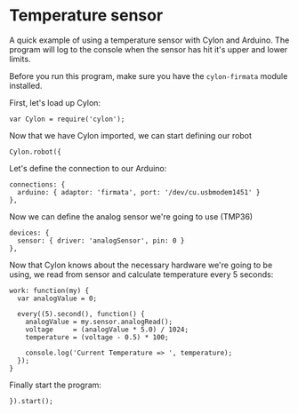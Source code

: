 # Temperature sensor

A quick example of using a temperature sensor with Cylon and Arduino.
The program will log to the console when the sensor has hit it's upper and lower limits.

Before you run this program, make sure you have the `cylon-firmata` module
installed.

First, let's load up Cylon:

    var Cylon = require('cylon');

Now that we have Cylon imported, we can start defining our robot

    Cylon.robot({

Let's define the connection to our Arduino:

    connections: {
      arduino: { adaptor: 'firmata', port: '/dev/cu.usbmodem1451' }
    },

Now we can define the analog sensor we're going to use (TMP36)

    devices: {
      sensor: { driver: 'analogSensor', pin: 0 }
    },

Now that Cylon knows about the necessary hardware we're going to be using,
we read from sensor and calculate temperature every 5 seconds:


    work: function(my) {
      var analogValue = 0;

      every((5).second(), function() {
        analogValue = my.sensor.analogRead();
        voltage     = (analogValue * 5.0) / 1024;
        temperature = (voltage - 0.5) * 100;

        console.log('Current Temperature => ', temperature);
      });
    }

Finally start the program:

    }).start();

